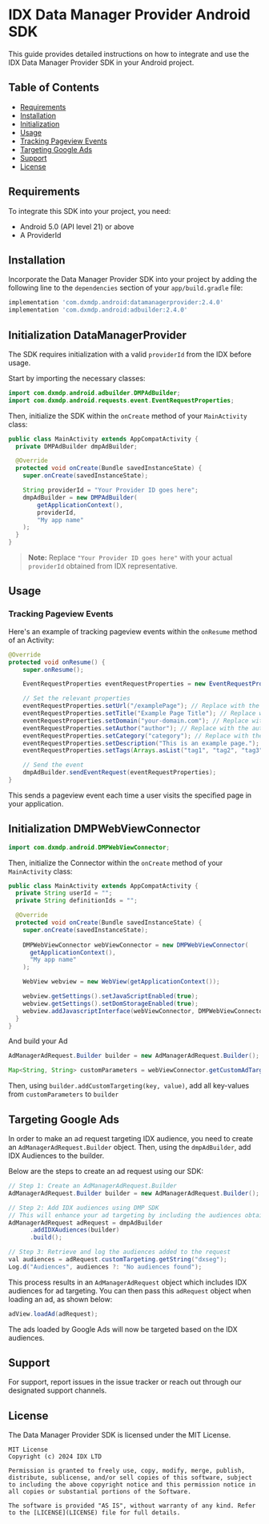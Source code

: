 # IDX Data Manager Provider Android SDK

This guide provides detailed instructions on how to integrate and use the IDX Data Manager Provider SDK in your Android project.

## Table of Contents

- [Requirements](#requirements)
- [Installation](#installation)
- [Initialization](#initialization)
- [Usage](#usage)
- [Tracking Pageview Events](#tracking-pageview-events)
- [Targeting Google Ads](#targeting-google-ads)
- [Support](#support)
- [License](#license)

## Requirements

To integrate this SDK into your project, you need:

- Android 5.0 (API level 21) or above
- A ProviderId

## Installation

Incorporate the Data Manager Provider SDK into your project by adding the following line to the `dependencies` section of your `app/build.gradle` file:

```gradle
implementation 'com.dxmdp.android:datamanagerprovider:2.4.0'
implementation 'com.dxmdp.android:adbuilder:2.4.0'
```

## Initialization DataManagerProvider

The SDK requires initialization with a valid `providerId` from the IDX before usage.

Start by importing the necessary classes:

```java
import com.dxmdp.android.adbuilder.DMPAdBuilder;
import com.dxmdp.android.requests.event.EventRequestProperties;
```

Then, initialize the SDK within the `onCreate` method of your `MainActivity` class:

```java
public class MainActivity extends AppCompatActivity {
  private DMPAdBuilder dmpAdBuilder;

  @Override
  protected void onCreate(Bundle savedInstanceState) {
    super.onCreate(savedInstanceState);

    String providerId = "Your Provider ID goes here";
    dmpAdBuilder = new DMPAdBuilder(
        getApplicationContext(),
        providerId,
        "My app name"
    );
  }
}
```

> **Note:** Replace `"Your Provider ID goes here"` with your actual `providerId` obtained from IDX representative.

## Usage

### Tracking Pageview Events

Here's an example of tracking pageview events within the `onResume` method of an Activity:

```java
@Override
protected void onResume() {
    super.onResume();

    EventRequestProperties eventRequestProperties = new EventRequestProperties();

    // Set the relevant properties
    eventRequestProperties.setUrl("/examplePage"); // Replace with the specific page URL or identifier
    eventRequestProperties.setTitle("Example Page Title"); // Replace with the specific page title
    eventRequestProperties.setDomain("your-domain.com"); // Replace with your domain
    eventRequestProperties.setAuthor("author"); // Replace with the author of the page
    eventRequestProperties.setCategory("category"); // Replace with the category of the page
    eventRequestProperties.setDescription("This is an example page."); // Replace with the description of the page
    eventRequestProperties.setTags(Arrays.asList("tag1", "tag2", "tag3")); // Replace with the tags related to the page

    // Send the event
    dmpAdBuilder.sendEventRequest(eventRequestProperties);
}
```

This sends a pageview event each time a user visits the specified page in your application.

## Initialization DMPWebViewConnector

```java
import com.dxmdp.android.DMPWebViewConnector;
```

Then, initialize the Connector within the `onCreate` method of your `MainActivity` class:

```java
public class MainActivity extends AppCompatActivity {
  private String userId = "";
  private String definitionIds = "";

  @Override
  protected void onCreate(Bundle savedInstanceState) {
    super.onCreate(savedInstanceState);
    
    DMPWebViewConnector webViewConnector = new DMPWebViewConnector(
      getApplicationContext(),
      "My app name"
    );

    WebView webview = new WebView(getApplicationContext());

    webview.getSettings().setJavaScriptEnabled(true);
    webview.getSettings().setDomStorageEnabled(true);
    webview.addJavascriptInterface(webViewConnector, DMPWebViewConnector.CONNECTOR_NAME);
  }
}
```

And build your Ad

```java
AdManagerAdRequest.Builder builder = new AdManagerAdRequest.Builder();

Map<String, String> customParameters = webViewConnector.getCustomAdTargeting();
```

Then, using `builder.addCustomTargeting(key, value)`, add all key-values from `customParameters` to `builder`

## Targeting Google Ads

In order to make an ad request targeting IDX audience, you need to create an `AdManagerAdRequest.Builder` object. Then, using the `dmpAdBuilder`, add IDX Audiences to the builder.

Below are the steps to create an ad request using our SDK:

```java
// Step 1: Create an AdManagerAdRequest.Builder
AdManagerAdRequest.Builder builder = new AdManagerAdRequest.Builder();

// Step 2: Add IDX audiences using DMP SDK
// This will enhance your ad targeting by including the audiences obtained from the IDX.
AdManagerAdRequest adRequest = dmpAdBuilder
      .addIDXAudiences(builder)
      .build();

// Step 3: Retrieve and log the audiences added to the request
val audiences = adRequest.customTargeting.getString("dxseg");
Log.d("Audiences", audiences ?: "No audiences found");
```

This process results in an `AdManagerAdRequest` object which includes IDX audiences for ad targeting. You can then pass this `adRequest` object when loading an ad, as shown below:

```java
adView.loadAd(adRequest);
```

The ads loaded by Google Ads will now be targeted based on the IDX audiences.

## Support

For support, report issues in the issue tracker or reach out through our designated support channels.

## License

The Data Manager Provider SDK is licensed under the MIT License.

```
MIT License
Copyright (c) 2024 IDX LTD

Permission is granted to freely use, copy, modify, merge, publish, distribute, sublicense, and/or sell copies of this software, subject to including the above copyright notice and this permission notice in all copies or substantial portions of the Software.

The software is provided "AS IS", without warranty of any kind. Refer to the [LICENSE](LICENSE) file for full details.